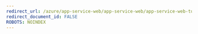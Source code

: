```yaml
---
redirect_url: /azure/app-service-web/app-service-web/app-service-web-tutorial-custom-domain
redirect_document_id: FALSE 
ROBOTS: NOINDEX
---
```


